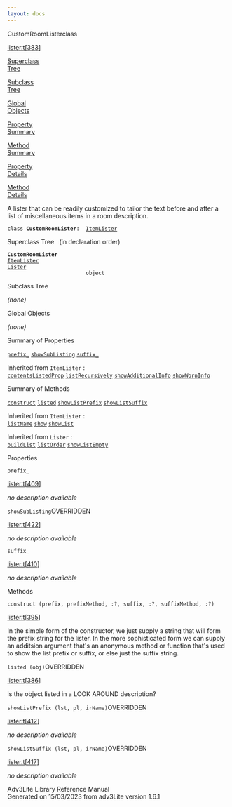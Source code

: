 ```yaml
---
layout: docs
---
```

<span class="title">CustomRoomLister</span><span class="type">class</span>

[lister.t](../file/lister.t.html)\[[383](../source/lister.t.html#383)\]

[Superclass  
Tree](#_SuperClassTree_)

[Subclass  
Tree](#_SubClassTree_)

[Global  
Objects](#_ObjectSummary_)

[Property  
Summary](#_PropSummary_)

[Method  
Summary](#_MethodSummary_)

[Property  
Details](#_Properties_)

[Method  
Details](#_Methods_)



A lister that can be readily customized to tailor the text before and
after a list of miscellaneous items in a room description.

`class `**`CustomRoomLister`**` :   `[`ItemLister`](../object/ItemLister.html)



<span id="_SuperClassTree_"></span>



<span class="hdln">Superclass Tree</span>   (in declaration order)



**`CustomRoomLister`**  
[`ItemLister`](../object/ItemLister.html)  
[`Lister`](../object/Lister.html)  
`                         object`  
<span id="_SubClassTree_"></span>



<span class="hdln">Subclass Tree</span>  



*(none)* <span id="_ObjectSummary_"></span>



<span class="hdln">Global Objects</span>  



*(none)* <span id="_PropSummary_"></span>



<span class="hdln">Summary of Properties</span>  



[`prefix_`](#prefix_) [`showSubListing`](#showSubListing) [`suffix_`](#suffix_)

Inherited from `ItemLister` :  
[`contentsListedProp`](../object/ItemLister.html#contentsListedProp) [`listRecursively`](../object/ItemLister.html#listRecursively) [`showAdditionalInfo`](../object/ItemLister.html#showAdditionalInfo) [`showWornInfo`](../object/ItemLister.html#showWornInfo)



<span id="_MethodSummary_"></span>



<span class="hdln">Summary of Methods</span>  



[`construct`](#construct) [`listed`](#listed) [`showListPrefix`](#showListPrefix) [`showListSuffix`](#showListSuffix)

Inherited from `ItemLister` :  
[`listName`](../object/ItemLister.html#listName) [`show`](../object/ItemLister.html#show) [`showList`](../object/ItemLister.html#showList)

Inherited from `Lister` :  
[`buildList`](../object/Lister.html#buildList) [`listOrder`](../object/Lister.html#listOrder) [`showListEmpty`](../object/Lister.html#showListEmpty)

<span id="_Properties_"></span>



<span class="hdln">Properties</span>  



<span id="prefix_"></span>

`prefix_`

[lister.t](../file/lister.t.html)\[[409](../source/lister.t.html#409)\]



*no description available*



<span id="showSubListing"></span>

`showSubListing`<span class="rem">OVERRIDDEN</span>

[lister.t](../file/lister.t.html)\[[422](../source/lister.t.html#422)\]



*no description available*



<span id="suffix_"></span>

`suffix_`

[lister.t](../file/lister.t.html)\[[410](../source/lister.t.html#410)\]



*no description available*



<span id="_Methods_"></span>



<span class="hdln">Methods</span>  



<span id="construct"></span>

`construct (prefix, prefixMethod, :?, suffix, :?, suffixMethod, :?)`

[lister.t](../file/lister.t.html)\[[395](../source/lister.t.html#395)\]



In the simple form of the constructor, we just supply a string that will
form the prefix string for the lister. In the more sophisticated form we
can supply an additsion argument that's an anonymous method or function
that's used to show the list prefix or suffix, or else just the suffix
string.



<span id="listed"></span>

`listed (obj)`<span class="rem">OVERRIDDEN</span>

[lister.t](../file/lister.t.html)\[[386](../source/lister.t.html#386)\]



is the object listed in a LOOK AROUND description?



<span id="showListPrefix"></span>

`showListPrefix (lst, pl, irName)`<span class="rem">OVERRIDDEN</span>

[lister.t](../file/lister.t.html)\[[412](../source/lister.t.html#412)\]



*no description available*



<span id="showListSuffix"></span>

`showListSuffix (lst, pl, irName)`<span class="rem">OVERRIDDEN</span>

[lister.t](../file/lister.t.html)\[[417](../source/lister.t.html#417)\]



*no description available*





Adv3Lite Library Reference Manual  
Generated on 15/03/2023 from adv3Lite version 1.6.1



